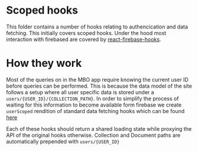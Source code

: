 # Scoped hooks

This folder contains a number of hooks relating to authencication and data fetching. This initially covers scoped hooks. Under the hood most interaction with firebased are covered by [react-firebase-hooks](https://www.npmjs.com/package/react-firebase-hooks).

# How they work

Most of the queries on in the MBO app require knowing the current user ID before queries can be performed. This is because the data model of the site follows a setup where all user specific data is stored under a `users/{USER_ID}/{COLLECTION_PATH}`. In order to simplify the process of waiting for this information to become available form firebase we create `userScoped` rendition of standard data fetching hooks which can be found [here](https://github.com/csfrequency/react-firebase-hooks/tree/09bf06b28c82b4c3c1beabb1b32a8007232ed045/storage)

Each of these hooks should return a shared loading state while proxying the API of the original hooks otherwise. Collection and Document paths are automatically prepended with `users/{USER_ID}`
